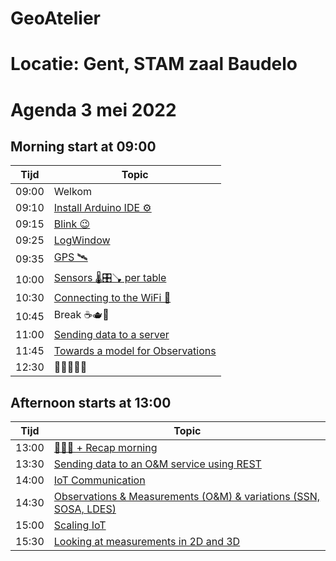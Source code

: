 # GeoAtelier

# Locatie: Gent, STAM zaal Baudelo

# Agenda 3 mei 2022

## Morning start at 09:00

| Tijd  | Topic |
| ----- | ----------- |
| 09:00 | Welkom
| 09:10 | [Install Arduino IDE ⚙️](https://github.com/flagis/GeoAtelier/tree/main/0_Installatie)
| 09:15 | [Blink 😉](https://github.com/flagis/GeoAtelier/tree/main/1_Blink)
| 09:25 | [LogWindow](https://github.com/flagis/GeoAtelier/tree/main/2_LogWindow)
| 09:35 | [GPS 🛰️](https://github.com/flagis/GeoAtelier/tree/main/3_GPS)
| 10:00 | [Sensors 🌡️🎛️🪠 per table](https://github.com/flagis/GeoAtelier/tree/main/4_Sensoren)
| 10:30 | [Connecting to the WiFi 📶](https://github.com/flagis/GeoAtelier/tree/main/5_WiFi)
| 10:45 | Break ☕️🫖🧃
| 11:00 | [Sending data to a server](https://github.com/flagis/GeoAtelier/tree/main/6_SendReading)
| 11:45 | [Towards a model for Observations]()
| 12:30 | 🍕🍕🍕🍕🍕

## Afternoon starts at 13:00

| Tijd  | Topic |
| ----- | ----------- |
| 13:00 | [🍕🍕🍕 + Recap morning]()
| 13:30 | [Sending data to an O&M service using REST](https://github.com/flagis/GeoAtelier/tree/main/7_SensorThingsAPI)
| 14:00 | [IoT Communication]()
| 14:30 | [Observations & Measurements (O&M) & variations (SSN, SOSA, LDES)]()
| 15:00 | [Scaling IoT]()
| 15:30 | [Looking at measurements in 2D and 3D]()

